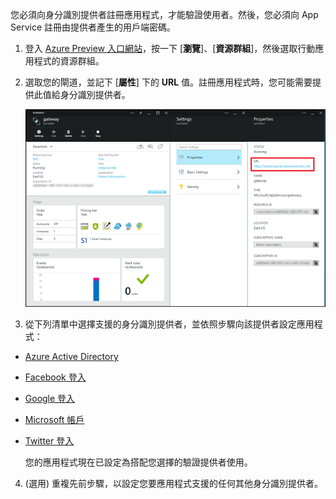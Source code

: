 

您必須向身分識別提供者註冊應用程式，才能驗證使用者。然後，您必須向 App Service 註冊由提供者產生的用戶端密碼。

1. 登入 [Azure Preview 入口網站]，按一下 [**瀏覽**]、[**資源群組**]，然後選取行動應用程式的資源群組。

2. 選取您的閘道，並記下 [**屬性**] 下的 **URL** 值。註冊應用程式時，您可能需要提供此值給身分識別提供者。

   	![](./media/app-service-mobile-register-authentication/gateway-uri.png)

3. 從下列清單中選擇支援的身分識別提供者，並依照步驟向該提供者設定應用程式：

 - <a href="/zh-tw/documentation/articles/app-service-mobile-how-to-configure-active-directory-authentication-preview/" target="_blank">Azure Active Directory</a>
 - <a href="/zh-tw/documentation/articles/app-service-mobile-how-to-configure-facebook-authentication-preview/" target="_blank">Facebook 登入</a>
 - <a href="/zh-tw/documentation/articles/app-service-mobile-how-to-configure-google-authentication-preview/" target="_blank">Google 登入</a>
 - <a href="/zh-tw/documentation/articles/app-service-mobile-how-to-configure-microsoft-authentication-preview/" target="_blank">Microsoft 帳戶</a>
 - <a href="/zh-tw/documentation/articles/app-service-mobile-how-to-configure-twitter-authentication-preview/" target="_blank">Twitter 登入</a>

	您的應用程式現在已設定為搭配您選擇的驗證提供者使用。

4. (選用) 重複先前步驟，以設定您要應用程式支援的任何其他身分識別提供者。 

<!-- URLs. -->
[Azure Preview 入口網站]: https://portal.azure.com/

<!---HONumber=July15_HO4-->